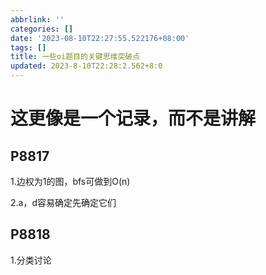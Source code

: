 ```yaml
---
abbrlink: ''
categories: []
date: '2023-08-10T22:27:55.522176+08:00'
tags: []
title: 一些oi题目的关键思维突破点
updated: 2023-8-10T22:28:2.562+8:0
---
```

# 这更像是一个记录，而不是讲解

## P8817

1.边权为1的图，bfs可做到O(n)

2.a，d容易确定先确定它们

## P8818

1.分类讨论
